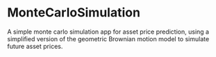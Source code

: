# MonteCarloSimulation
A simple monte carlo simulation app for asset price prediction, using a simplified version of the geometric Brownian motion model to simulate future asset prices.
